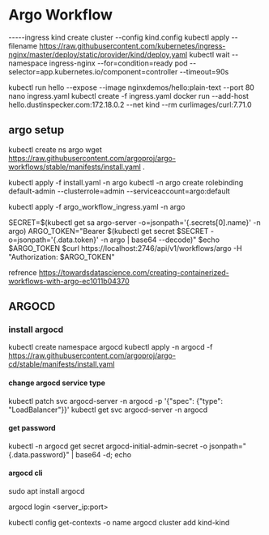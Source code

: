 # Argo Workflow
-----ingress
kind create cluster --config kind.config
kubectl apply --filename https://raw.githubusercontent.com/kubernetes/ingress-nginx/master/deploy/static/provider/kind/deploy.yaml
kubectl wait --namespace ingress-nginx   --for=condition=ready pod   --selector=app.kubernetes.io/component=controller   --timeout=90s

kubectl run hello   --expose   --image nginxdemos/hello:plain-text   --port 80
nano ingress.yaml
kubectl create -f ingress.yaml 
docker run   --add-host hello.dustinspecker.com:172.18.0.2   --net kind   --rm   curlimages/curl:7.71.0


## argo setup
kubectl create ns argo
wget https://raw.githubusercontent.com/argoproj/argo-workflows/stable/manifests/install.yaml .

kubectl apply -f install.yaml -n argo
kubectl -n argo create rolebinding default-admin --clusterrole=admin --serviceaccount=argo:default


kubectl apply -f argo_workflow_ingress.yaml -n argo


SECRET=$(kubectl get sa argo-server -o=jsonpath='{.secrets[0].name}' -n argo) 
ARGO_TOKEN="Bearer $(kubectl get secret $SECRET -o=jsonpath='{.data.token}' -n argo | base64 --decode)"
$echo $ARGO_TOKEN
$curl https://localhost:2746/api/v1/workflows/argo -H "Authorization: $ARGO_TOKEN"

refrence
https://towardsdatascience.com/creating-containerized-workflows-with-argo-ec1011b04370


## ARGOCD 
### install argocd
kubectl create namespace argocd
kubectl apply -n argocd -f https://raw.githubusercontent.com/argoproj/argo-cd/stable/manifests/install.yaml

#### change argocd service type
kubectl patch svc argocd-server -n argocd -p '{"spec": {"type": "LoadBalancer"}}'
kubectl get svc argocd-server -n argocd

#### get password 
kubectl -n argocd get secret argocd-initial-admin-secret -o jsonpath="{.data.password}" | base64 -d; echo

#### argocd cli
sudo apt install argocd

argocd login <server_ip:port>

kubectl config get-contexts -o name
argocd cluster add kind-kind


<!-- kubectl create ns chat-moderation
argocd app create text-classification --repo git@github.com:shivkurtarkar/chat-moderation.git --path deployment/app/manifest  --dest-server https://kubernetes.default.svc --dest-namespace chat-moderation

argocd app get text-classification
argocd app sync text-classification -->
